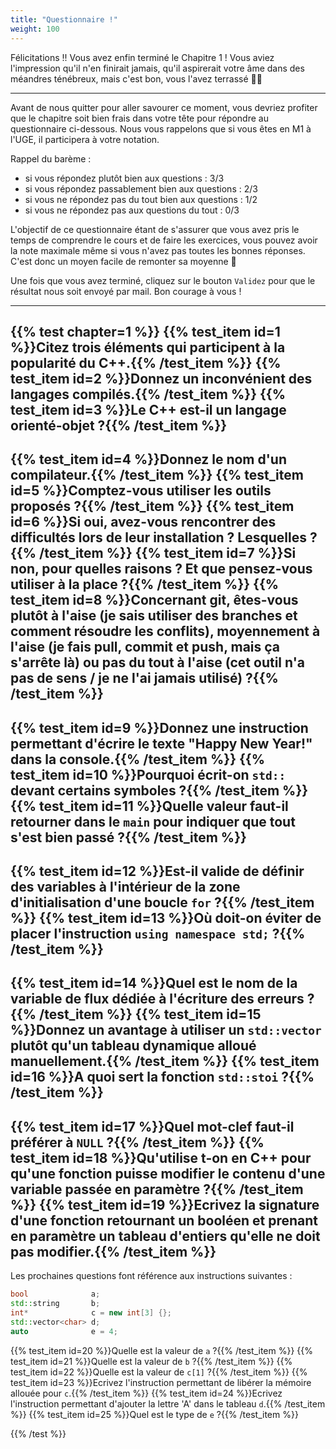 ```yaml
---
title: "Questionnaire !"
weight: 100
---
```


Félicitations !! Vous avez enfin terminé le Chapitre 1 ! Vous aviez l'impression qu'il n'en finirait jamais, qu'il aspirerait votre âme dans des méandres ténébreux, mais c'est bon, vous l'avez terrassé 🥳🎉

---

Avant de nous quitter pour aller savourer ce moment, vous devriez profiter que le chapitre soit bien frais dans votre tête pour répondre au questionnaire ci-dessous. Nous vous rappelons que si vous êtes en M1 à l'UGE, il participera à votre notation.

Rappel du barème :
- si vous répondez plutôt bien aux questions : 3/3
- si vous répondez passablement bien aux questions : 2/3
- si vous ne répondez pas du tout bien aux questions : 1/2
- si vous ne répondez pas aux questions du tout : 0/3

L'objectif de ce questionnaire étant de s'assurer que vous avez pris le temps de comprendre le cours et de faire les exercices, vous pouvez avoir la note maximale même si vous n'avez pas toutes les bonnes réponses. C'est donc un moyen facile de remonter sa moyenne 🙂

Une fois que vous avez terminé, cliquez sur le bouton `Validez` pour que le résultat nous soit envoyé par mail. Bon courage à vous !

---

{{% test chapter=1 %}}
{{% test_item id=1 %}}Citez trois éléments qui participent à la popularité du C++.{{% /test_item %}}
{{% test_item id=2 %}}Donnez un inconvénient des langages compilés.{{% /test_item %}}
{{% test_item id=3 %}}Le C++ est-il un langage orienté-objet ?{{% /test_item %}}
---
{{% test_item id=4 %}}Donnez le nom d'un compilateur.{{% /test_item %}}
{{% test_item id=5 %}}Comptez-vous utiliser les outils proposés ?{{% /test_item %}}
{{% test_item id=6 %}}Si oui, avez-vous rencontrer des difficultés lors de leur installation ? Lesquelles ?{{% /test_item %}}
{{% test_item id=7 %}}Si non, pour quelles raisons ? Et que pensez-vous utiliser à la place ?{{% /test_item %}}
{{% test_item id=8 %}}Concernant git, êtes-vous plutôt à l'aise (je sais utiliser des branches et comment résoudre les conflits), moyennement à l'aise (je fais pull, commit et push, mais ça s'arrête là) ou pas du tout à l'aise (cet outil n'a pas de sens / je ne l'ai jamais utilisé) ?{{% /test_item %}}
---
{{% test_item id=9 %}}Donnez une instruction permettant d'écrire le texte "Happy New Year!" dans la console.{{% /test_item %}}
{{% test_item id=10 %}}Pourquoi écrit-on `std::` devant certains symboles ?{{% /test_item %}}
{{% test_item id=11 %}}Quelle valeur faut-il retourner dans le `main` pour indiquer que tout s'est bien passé ?{{% /test_item %}}
---
{{% test_item id=12 %}}Est-il valide de définir des variables à l'intérieur de la zone d'initialisation d'une boucle `for` ?{{% /test_item %}}
{{% test_item id=13 %}}Où doit-on éviter de placer l'instruction `using namespace std;` ?{{% /test_item %}}
---
{{% test_item id=14 %}}Quel est le nom de la variable de flux dédiée à l'écriture des erreurs ?{{% /test_item %}}
{{% test_item id=15 %}}Donnez un avantage à utiliser un `std::vector` plutôt qu'un tableau dynamique alloué manuellement.{{% /test_item %}}
{{% test_item id=16 %}}A quoi sert la fonction `std::stoi` ?{{% /test_item %}}
---
{{% test_item id=17 %}}Quel mot-clef faut-il préférer à `NULL` ?{{% /test_item %}}
{{% test_item id=18 %}}Qu'utilise t-on en C++ pour qu'une fonction puisse modifier le contenu d'une variable passée en paramètre ?{{% /test_item %}}
{{% test_item id=19 %}}Ecrivez la signature d'une fonction retournant un booléen et prenant en paramètre un tableau d'entiers qu'elle ne doit pas modifier.{{% /test_item %}}
---

Les prochaines questions font référence aux instructions suivantes : 
```cpp
bool              a;
std::string       b;
int*              c = new int[3] {};
std::vector<char> d;
auto              e = 4;
```

{{% test_item id=20 %}}Quelle est la valeur de `a` ?{{% /test_item %}}
{{% test_item id=21 %}}Quelle est la valeur de `b` ?{{% /test_item %}}
{{% test_item id=22 %}}Quelle est la valeur de `c[1]` ?{{% /test_item %}}
{{% test_item id=23 %}}Ecrivez l'instruction permettant de libérer la mémoire allouée pour `c`.{{% /test_item %}}
{{% test_item id=24 %}}Ecrivez l'instruction permettant d'ajouter la lettre 'A' dans le tableau `d`.{{% /test_item %}}
{{% test_item id=25 %}}Quel est le type de `e` ?{{% /test_item %}}

{{% /test %}}
